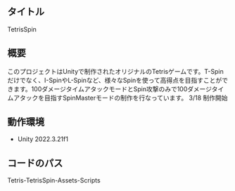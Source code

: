 ## タイトル
TetrisSpin

## 概要
このプロジェクトはUnityで制作されたオリジナルのTetrisゲームです。T-Spinだけでなく、I-SpinやL-Spinなど、様々なSpinを使って高得点を目指すことができます。100ダメージタイムアタックモードとSpin攻撃のみで100ダメージタイムアタックを目指すSpinMasterモードの制作を行なっています。
3/18 制作開始

## 動作環境
- Unity 2022.3.21f1

## コードのパス
Tetris-TetrisSpin-Assets-Scripts
